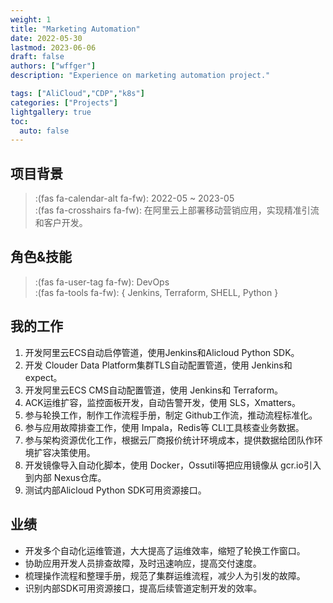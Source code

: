 ```yaml
---
weight: 1
title: "Marketing Automation"
date: 2022-05-30
lastmod: 2023-06-06
draft: false
authors: ["wffger"]
description: "Experience on marketing automation project."

tags: ["AliCloud","CDP","k8s"]
categories: ["Projects"]
lightgallery: true
toc:
  auto: false
---
```



<!--more-->

## 项目背景
> :(fas fa-calendar-alt fa-fw): 2022-05 ~ 2023-05  
> :(fas fa-crosshairs fa-fw): 在阿里云上部署移动营销应用，实现精准引流和客户开发。
## 角色&技能
> :(fas fa-user-tag fa-fw): DevOps  
> :(fas fa-tools fa-fw): { Jenkins, Terraform, SHELL, Python }

## 我的工作
1. 开发阿里云ECS自动启停管道，使用Jenkins和Alicloud Python SDK。
1. 开发 Clouder Data Platform集群TLS自动配置管道，使用 Jenkins和 expect。
1. 开发阿里云ECS CMS自动配置管道，使用 Jenkins和 Terraform。
1. ACK运维扩容，监控面板开发，自动告警开发，使用 SLS，Xmatters。
1. 参与轮换工作，制作工作流程手册，制定 Github工作流，推动流程标准化。
1. 参与应用故障排查工作，使用 Impala，Redis等 CLI工具核查业务数据。
1. 参与架构资源优化工作，根据云厂商报价统计环境成本，提供数据给团队作环境扩容决策使用。
1. 开发镜像导入自动化脚本，使用 Docker，Ossutil等把应用镜像从 gcr.io引入到内部 Nexus仓库。
1. 测试内部Alicloud Python SDK可用资源接口。

## 业绩
* 开发多个自动化运维管道，大大提高了运维效率，缩短了轮换工作窗口。
* 协助应用开发人员排查故障，及时迅速响应，提高交付速度。
* 梳理操作流程和整理手册，规范了集群运维流程，减少人为引发的故障。
* 识别内部SDK可用资源接口，提高后续管道定制开发的效率。